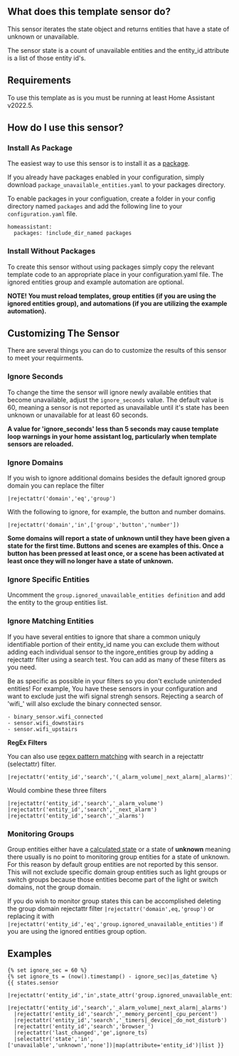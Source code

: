 ## What does this template sensor do?
This sensor iterates the state object and returns entities that have a state of unknown or unavailable.

The sensor state is a count of unavailable entities and the entity_id attribute is a list of those entity id's.

## Requirements ##
To use this template as is you must be running at least Home Assistant v2022.5.

## How do I use this sensor?
### Install As Package
The easiest way to use this sensor is to install it as a [package](https://www.home-assistant.io/docs/configuration/packages/).

If you already have packages enabled in your configuration, simply download `package_unavailable_entities.yaml` to your packages directory.

To enable packages in your configuation, create a folder in your config directory named `packages` and add the following line to your `configuration.yaml` file.

    homeassistant:
      packages: !include_dir_named packages
### Install Without Packages
To create this sensor without using packages simply copy the relevant template code to an appropriate place in your configuration.yaml file. The ignored entities group and example automation are optional. 

**NOTE!  You must reload templates, group entities (if you are using the ignored entities group), and automations (if you are utilizing the example automation).**
## Customizing The Sensor
There are several things you can do to customize the results of this sensor to meet your requirments.

### Ignore Seconds
To change the time the sensor will ignore newly available entities that become unavailable, adjust the `ignore_seconds` value.  The default value is 60, meaning a sensor is not reported as unavailable until it's state has been unknown or unavailable for at least 60 seconds.

**A value for 'ignore_seconds' less than 5 seconds may cause template loop warnings in your home assistant log, particularly when template sensors are reloaded.**
### Ignore Domains
If you wish to ignore additional domains besides the default ignored group domain you can replace the filter

    |rejectattr('domain','eq','group')
With the following to ignore, for example, the button and number domains.

    |rejectattr('domain','in',['group','button','number'])

**Some domains will report a state of unknown until they have been given a state for the first time.  Buttons and scenes are examples of this.  Once a button has been pressed at least once, or a scene has been activated at least once they will no longer have a state of unknown.**
### Ignore Specific Entities
Uncomment the `group.ignored_unavailable_entities definition` and add the entity to the group entities list.
### Ignore Matching Entities
If you have several entities to ignore that share a common uniquly identifiable portion of their entity_id name you can exclude them without adding each individual sensor
to the ingore_entities group by adding a rejectattr filter using a search test.  You can add as many of these filters as you need.

Be as specific as possible in your filters so you don't exclude unintended entities!  For example, You have these sensors in your configuration and want to exclude just the wifi signal strengh sensors. Rejecting a search of 'wifi_' will also exclude the binary connected sensor.

    - binary_sensor.wifi_connected
    - sensor.wifi_downstairs
    - sensor.wifi_upstairs

**RegEx Filters**

You can also use [regex pattern matching](https://regex101.com/) with search in a rejectattr (selectattr) filter.

    |rejectattr('entity_id','search','(_alarm_volume|_next_alarm|_alarms)')

Would combine these three filters

    |rejectattr('entity_id','search','_alarm_volume')
    |rejectattr('entity_id','search','_next_alarm')
    |rejectattr('entity_id','search','_alarms')

### Monitoring Groups
Group entities either have a [calculated state](https://www.home-assistant.io/integrations/group/#group-state-calculation) or a state of **unknown** meaning there usually is no point to monitoring group entities for a state of unknown.  For this reason by default group entities are not reported by this sensor.  This will not exclude specific domain group entities such as light groups or switch groups because those entities become part of the light or switch domains, not the group domain. 

If you do wish to monitor group states this can be accomplished deleting the group domain rejectattr filter `|rejectattr('domain',eq,'group')` or replacing it with `|rejectattr('entity_id','eq','group.ignored_unavailable_entities')` if you are using the ignored entities group option.

## Examples
    {% set ignore_sec = 60 %}
    {% set ignore_ts = (now().timestamp() - ignore_sec)|as_datetime %}
    {{ states.sensor
      |rejectattr('entity_id','in',state_attr('group.ignored_unavailable_entities','entity_id'))
      |rejectattr('entity_id','search','_alarm_volume|_next_alarm|_alarms')
      |rejectattr('entity_id','search','_memory_percent|_cpu_percent')
      |rejectattr('entity_id','search','_timers|_device|_do_not_disturb')
      |rejectattr('entity_id','search','browser_')
      |rejectattr('last_changed','ge',ignore_ts)
      |selectattr('state','in',['unavailable','unknown','none'])|map(attribute='entity_id')|list }}
